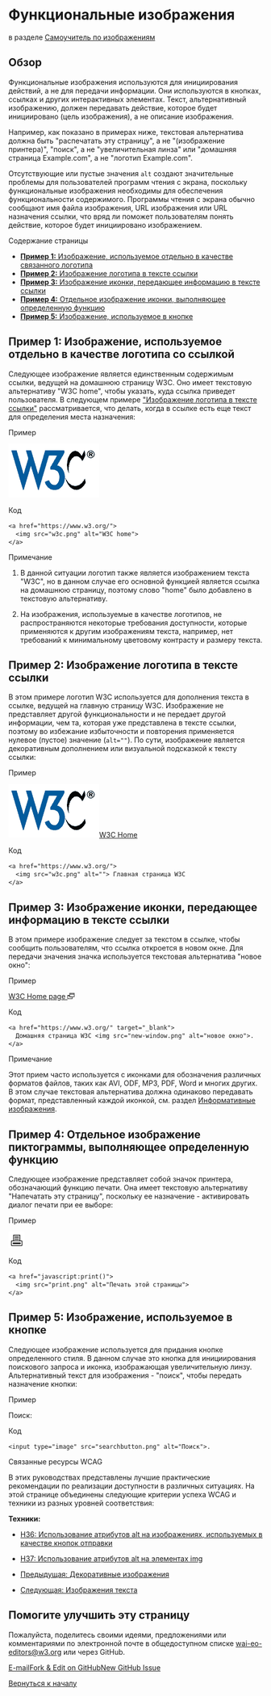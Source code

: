 Функциональные изображения
=================

в разделе [Самоучитель по изображениям](/WAI/tutorials/images/)

Обзор
--------

Функциональные изображения используются для инициирования действий, а не для передачи информации. Они используются в кнопках, ссылках и других интерактивных элементах. Текст, альтернативный изображению, должен передавать действие, которое будет инициировано (цель изображения), а не описание изображения.

Например, как показано в примерах ниже, текстовая альтернатива должна быть "распечатать эту страницу", а не "(изображение принтера)", "поиск", а не "увеличительная линза" или "домашняя страница Example.com", а не "логотип Example.com".

Отсутствующие или пустые значения `alt` создают значительные проблемы для пользователей программ чтения с экрана, поскольку функциональные изображения необходимы для обеспечения функциональности содержимого. Программы чтения с экрана обычно сообщают имя файла изображения, URL изображения или URL назначения ссылки, что вряд ли поможет пользователям понять действие, которое будет инициировано изображением.

Содержание страницы

* [**Пример 1:** Изображение, используемое отдельно в качестве связанного логотипа](#example-1-image-used-alone-as-a-linked-logo)
* [**Пример 2:** Изображение логотипа в тексте ссылки](#logo-image-within-link-text)
* [**Пример 3:** Изображение иконки, передающее информацию в тексте ссылки](#example-3-icon-image-conveying-information-within-link-text)
* [**Пример 4:** Отдельное изображение иконки, выполняющее определенную функцию](#example-4-stand-alone-icon-image-that-has-a-function)
* [**Пример 5:** Изображение, используемое в кнопке](#example-5-image-used-in-a-button)

**Пример 1:** Изображение, используемое отдельно в качестве логотипа со ссылкой
------------------------------------------------

Следующее изображение является единственным содержимым ссылки, ведущей на домашнюю страницу W3C. Оно имеет текстовую альтернативу "W3C home", чтобы указать, куда ссылка приведет пользователя. В следующем примере ["Изображение логотипа в тексте ссылки"](#logo-image-within-link-text) рассматривается, что делать, когда в ссылке есть еще текст для определения места назначения:

Пример

[![W3C home](images/w3c.png)](https://www.w3.org/)

Код

    <a href="https://www.w3.org/">
      <img src="w3c.png" alt="W3C home">
    </a>


Примечание

1.  В данной ситуации логотип также является изображением текста "W3C", но в данном случае его основной функцией является ссылка на домашнюю страницу, поэтому слово "home" было добавлено в текстовую альтернативу.

2.  На изображения, используемые в качестве логотипов, не распространяются некоторые требования доступности, которые применяются к другим изображениям текста, например, нет требований к минимальному цветовому контрасту и размеру текста.


**Пример 2:** Изображение логотипа в тексте ссылки
------------------------------------------

В этом примере логотип W3C используется для дополнения текста в ссылке, ведущей на главную страницу W3C. Изображение не представляет другой функциональности и не передает другой информации, чем та, которая уже представлена в тексте ссылки, поэтому во избежание избыточности и повторения применяется нулевое (пустое) значение (`alt=""`). По сути, изображение является декоративным дополнением или визуальной подсказкой к тексту ссылки:

Пример

[![](images/w3c.png)W3C Home](https://www.w3.org/)

Код

    <a href="https://www.w3.org/">
      <img src="w3c.png" alt=""> Главная страница W3C
    </a>


**Пример 3:** Изображение иконки, передающее информацию в тексте ссылки
----------------------------------------------------------------

В этом примере изображение следует за текстом в ссылке, чтобы сообщить пользователям, что ссылка откроется в новом окне. Для передачи значения значка используется текстовая альтернатива "новое окно":

Пример

[W3C Home page ![new window](images/new-window.png)](https://www.w3.org/)

Код

    <a href="https://www.w3.org/" target="_blank">
      Домашняя страница W3C <img src="new-window.png" alt="новое окно">.
    </a>


Примечание

Этот прием часто используется с иконками для обозначения различных форматов файлов, таких как AVI, ODF, MP3, PDF, Word и многих других. В этом случае текстовая альтернатива должна одинаково передавать формат, представленный каждой иконкой, см. раздел [Информативные изображения](/WAI/tutorials/images/informative/#images-conveying-file-format).

**Пример 4:** Отдельное изображение пиктограммы, выполняющее определенную функцию
---------------------------------------------------------

Следующее изображение представляет собой значок принтера, обозначающий функцию печати. Она имеет текстовую альтернативу "Напечатать эту страницу", поскольку ее назначение - активировать диалог печати при ее выборе:

Пример

![Печать этой страницы](images/print.png)

Код

    <a href="javascript:print()">
      <img src="print.png" alt="Печать этой страницы">
    </a>


**Пример 5:** Изображение, используемое в кнопке
-------------------------------------

Следующее изображение используется для придания кнопке определенного стиля. В данном случае это кнопка для инициирования поискового запроса и иконка, изображающая увеличительную линзу. Альтернативный текст для изображения - "поиск", чтобы передать назначение кнопки:

Пример

Поиск:

Код

    <input type="image" src="searchbutton.png" alt="Поиск">.


Связанные ресурсы WCAG

В этих руководствах представлены лучшие практические рекомендации по реализации доступности в различных ситуациях. На этой странице объединены следующие критерии успеха WCAG и техники из разных уровней соответствия:

**Техники:**

* [H36: Использование атрибутов alt на изображениях, используемых в качестве кнопок отправки](https://www.w3.org/TR/WCAG20-TECHS/H36)
* [H37: Использование атрибутов alt на элементах img](https://www.w3.org/TR/WCAG20-TECHS/H37)

* [Предыдущая: Декоративные изображения](/WAI/tutorials/images/decorative/)
* [Следующая: Изображения текста](/WAI/tutorials/images/textual/)

Помогите улучшить эту страницу
----------------------

Пожалуйста, поделитесь своими идеями, предложениями или комментариями по электронной почте в общедоступном списке [wai-eo-editors@w3.org](mailto:wai-eo-editors@w3.org?subject=%5Ben%5D%20Functional%20Images&body=%5Bput%20comment%20here...%5D%0A%0A) или через GitHub.

[E-mail](mailto:wai-eo-editors@w3.org?subject=%5Ben%5D%20Functional%20Images&body=%5Bput%20comment%20here...%5D%0A%0A)[Fork & Edit on GitHub](https://github.com/w3c/wai-tutorials/edit/master-2.0/content/images/functional.md)[New GitHub Issue](https://github.com/w3c/wai-tutorials/issues/new?template=content-issue.yml&wai-url=https://www.w3.org/WAI/tutorials/images/functional/)

[Вернуться к началу](#top)
